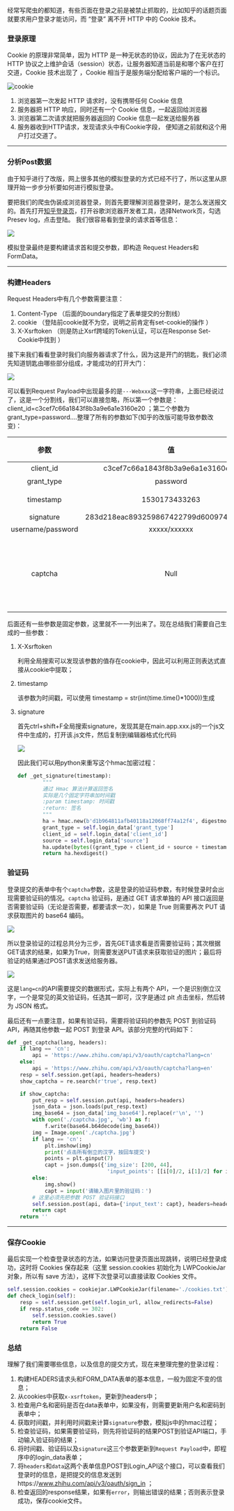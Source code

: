 经常写爬虫的都知道，有些页面在登录之前是被禁止抓取的，比如知乎的话题页面就要求用户登录才能访问，而 “登录” 离不开 HTTP 中的 Cookie 技术。 

### 登录原理

Cookie 的原理非常简单，因为 HTTP 是一种无状态的协议，因此为了在无状态的 HTTP 协议之上维护会话（session）状态，让服务器知道当前是和哪个客户在打交道，Cookie 技术出现了 ，Cookie 相当于是服务端分配给客户端的一个标识。 

![cookie](https://user-gold-cdn.xitu.io/2017/3/30/148bef434d45094357f64914c470820a.png) 

1. 浏览器第一次发起 HTTP 请求时，没有携带任何 Cookie 信息
2. 服务器把 HTTP 响应，同时还有一个 Cookie 信息，一起返回给浏览器
3. 浏览器第二次请求就把服务器返回的 Cookie 信息一起发送给服务器
4. 服务器收到HTTP请求，发现请求头中有Cookie字段， 便知道之前就和这个用户打过交道了。

---

### 分析Post数据

由于知乎进行了改版，网上很多其他的模拟登录的方式已经不行了，所以这里从原理开始一步步分析要如何进行模拟登录。

要把我们的爬虫伪装成浏览器登录，则首先要理解浏览器登录时，是怎么发送报文的。首先打开[知乎登录页](https://www.zhihu.com/signin)，打开谷歌浏览器开发者工具，选择Network页，勾选Presev log，点击登陆。 我们很容易看到登录的请求首等信息：

![](http://pax93mwix.bkt.clouddn.com/18-6-28/97558002.jpg)

模拟登录最终是要构建请求首和提交参数，即构造 Request Headers和FormData。

---

### 构建Headers

Request Headers中有几个参数需要注意：

1. Content-Type	（后面的boundary指定了表单提交的分割线）
2. cookie     （登陆前cookie就不为空，说明之前肯定有set-cookie的操作 ）
3. X-Xsrftoken    （则是防止Xsrf跨域的Token认证，可以在Response Set-Cookie中找到 ）

接下来我们看看登录时我们向服务器请求了什么，因为这是开门的钥匙，我们必须先知道钥匙由哪些部分组成，才能成功的打开大门：

![](http://pax93mwix.bkt.clouddn.com/18-6-29/71565533.jpg)

可以看到Request Payload中出现最多的是`---Webxxx`这一字符串，上面已经说过了，这是一个分割线，我们可以直接忽略，所以第一个参数是：client_id=c3cef7c66a1843f8b3a9e6a1e3160e20 ；第二个参数为grant_type=password....整理了所有的参数如下(知乎的改版可能导致参数改变)：

|       参数        |                    值                    |          生成方式          |
| :---------------: | :--------------------------------------: | :------------------------: |
|     client_id     |     c3cef7c66a1843f8b3a9e6a1e3160e20     |            固定            |
|    grant_type     |                 password                 |            固定            |
|     timestamp     |              1530173433263               |           时间戳           |
|     signature     | 283d218eac893259867422799d6009749b6aff3f |            Hash            |
| username/password |               xxxxx/xxxxxx               |            固定            |
|      captcha      |                   Null                   | 这是验证码模块，有时会出现 |

后面还有一些参数是固定参数，这里就不一一列出来了。现在总结我们需要自己生成的一些参数：

1. X-Xsrftoken

   利用全局搜索可以发现该参数的值存在cookie中，因此可以利用正则表达式直接从cookie中提取；

2. timestamp

   该参数为时间戳，可以使用 timestamp = str(int(time.time()*1000))生成 

3. signature 

   首先ctrl+shift+F全局搜索signature，发现其是在main.app.xxx.js的一个js文件中生成的，打开该.js文件，然后复制到编辑器格式化代码

   ![](http://pax93mwix.bkt.clouddn.com/18-6-29/899169.jpg)

   因此我们可以用python来重写这个hmac加密过程：

   ```python
   def _get_signature(timestamp):
           """
           通过 Hmac 算法计算返回签名
           实际是几个固定字符串加时间戳
           :param timestamp: 时间戳
           :return: 签名
           """
           ha = hmac.new(b'd1b964811afb40118a12068ff74a12f4', digestmod=hashlib.sha1)
           grant_type = self.login_data['grant_type']
           client_id = self.login_data['client_id']
           source = self.login_data['source']
           ha.update(bytes((grant_type + client_id + source + timestamp), 'utf-8'))
           return ha.hexdigest()
   ```




### 验证码

登录提交的表单中有个`captcha`参数，这是登录的验证码参数，有时候登录时会出现需要验证码的情况。`captcha` 验证码，是通过 GET 请求单独的 API 接口返回是否需要验证码（无论是否需要，都要请求一次），如果是 True 则需要再次 PUT 请求获取图片的 base64 编码。 

![](http://pax93mwix.bkt.clouddn.com/18-7-2/83498747.jpg)

所以登录验证的过程总共分为三步，首先GET请求看是否需要验证码；其次根据GET请求的结果，如果为True，则需要发送PUT请求来获取验证的图片；最后将验证的结果通过POST请求发送给服务器。

![](http://pax93mwix.bkt.clouddn.com/18-7-2/19812285.jpg)

这是`lang=cn`的API需要提交的数据形式，实际上有两个 API，一个是识别倒立汉字，一个是常见的英文验证码，任选其一即可，汉字是通过 plt 点击坐标，然后转为 JSON 格式。

最后还有一点要注意，如果有验证码，需要将验证码的参数先 POST 到验证码 API，再随其他参数一起 POST 到登录 API。该部分完整的代码如下：

```python
def _get_captcha(lang, headers):
    if lang == 'cn':
        api = 'https://www.zhihu.com/api/v3/oauth/captcha?lang=cn'
    else:
        api = 'https://www.zhihu.com/api/v3/oauth/captcha?lang=en'
    resp = self.session.get(api, headers=headers)
    show_captcha = re.search(r'true', resp.text)

    if show_captcha:
        put_resp = self.session.put(api, headers=headers)
        json_data = json.loads(put_resp.text)
        img_base64 = json_data['img_base64'].replace(r'\n', '')
        with open('./captcha.jpg', 'wb') as f:
            f.write(base64.b64decode(img_base64))
        img = Image.open('./captcha.jpg')
        if lang == 'cn':
            plt.imshow(img)
            print('点击所有倒立的汉字，按回车提交')
            points = plt.ginput(7)
            capt = json.dumps({'img_size': [200, 44],
                                'input_points': [[i[0]/2, i[1]/2] for i in points]})
        else:
            img.show()
            capt = input('请输入图片里的验证码：')
        # 这里必须先把参数 POST 验证码接口
        self.session.post(api, data={'input_text': capt}, headers=headers)
        return capt
    return ''
```

---

### 保存Cookie

最后实现一个检查登录状态的方法，如果访问登录页面出现跳转，说明已经登录成功，这时将 Cookies 保存起来（这里 session.cookies 初始化为 LWPCookieJar 对象，所以有 save 方法），这样下次登录可以直接读取 Cookies 文件。 

```python
self.session.cookies = cookiejar.LWPCookieJar(filename='./cookies.txt')
def check_login(self):
    resp = self.session.get(self.login_url, allow_redirects=False)
    if resp.status_code == 302:
        self.session.cookies.save()
        return True
    return False
```

### 总结

理解了我们需要哪些信息，以及信息的提交方式，现在来整理完整的登录过程：

1. 构建HEADERS请求头和FORM_DATA表单的基本信息，一般为固定不变的信息；
2. 从cookies中获取`x-xsrftoken`，更新到headers中；
3. 检查用户名和密码是否在data表单中，如果没有，则需要更新用户名和密码到表单中；
4. 获取时间戳，并利用时间戳来计算`signature`参数，模拟js中的hmac过程；
5. 检查验证码，如果需要验证码，则先将验证码的结果POST到验证API端口，手动输入验证码的结果；
6. 将时间戳、验证码以及`signature`这三个参数更新到`Request Payload`中，即程序中的login_data表单；
7. 将`headers`和`data`这两个表单信息POST到Login_API这个接口，可以查看我们登录时的信息，是把提交的信息发送到https://www.zhihu.com/api/v3/oauth/sign_in ；
8. 检查返回的response结果，如果有`error`，则输出错误的结果；否则表示登录成功，保存cookie文件。

